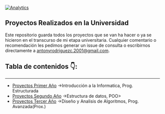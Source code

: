 
[![Analytics](https://gabeacon.irvinlim.com/UA-4677001-16/Plantilla-de-repositorio/readme?useReferer)](https://github.com/EL-BID/Plantilla-de-repositorio/)

## Proyectos Realizados en la Universidad
Este repositorio guarda todos los proyectos que se van ha hacer o ya se hicieron en el transcurso de mi etapa universitaria.
Cualquier comentario o recomendación les pedimos generar un issue de consulta o escribirnos directamente a antonyrodriguezc.2001@gmail.com.


## Tabla de contenidos 👇:   
---

- [Proyectos Primer Año](https://github.com/Arlezz/Proyectos_de_Universidad/tree/main/Proyectos%20Primer%20A%C3%B1o) ->Introducción a la Informatica, Prog. Estructurada
- [Proyectos Segundo Año](https://github.com/Arlezz/Proyectos_de_Universidad/tree/main/Proyecto%20Segundo%20A%C3%B1o/PROYECTO%20DOS) ->Estructura de datos, POO>
- [Proyectos Tercer Año](https://github.com/Arlezz/Proyectos_de_Universidad/tree/main/Proyecto%20Tercer%20A%C3%B1o) ->Diseño y Analisis de Algoritmos, Prog. Avanzada(Prox.)



